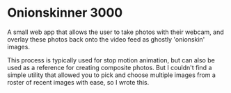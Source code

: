 # Onionskinner 3000

A small web app that allows the user to take photos with their webcam, and overlay these photos back onto the video feed as ghostly 'onionskin' images.

This process is typically used for stop motion animation, but can also be used as a reference for creating composite photos. But I couldn't find a simple utility that allowed you to pick and choose multiple images from a roster of recent images with ease, so I wrote this.
